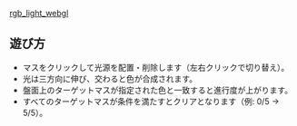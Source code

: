 [rgb_light_webgl](https://es1at.github.io/rgb_light_webgl/)

## 遊び方
- マスをクリックして光源を配置・削除します（左右クリックで切り替え）。
- 光は三方向に伸び、交わると色が合成されます。
- 盤面上のターゲットマスが指定された色と一致すると進行度が上がります。
- すべてのターゲットマスが条件を満たすとクリアとなります（例: 0/5 → 5/5）。
